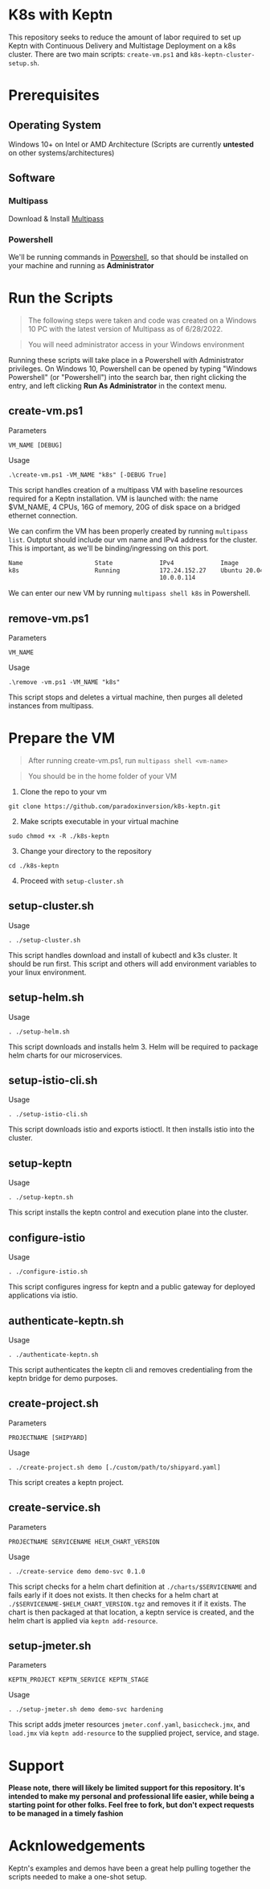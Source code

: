 # K8s with Keptn

This repository seeks to reduce the amount of labor required to set up Keptn with Continuous Delivery and Multistage Deployment on a k8s cluster. There are two main scripts: `create-vm.ps1` and `k8s-keptn-cluster-setup.sh`.

# Prerequisites

## __Operating System__

Windows 10+ on Intel or AMD Architecture (Scripts are currently __untested__ on other systems/architectures)

## Software

### __Multipass__
Download & Install [Multipass](https://multipass.run)

### __Powershell__

We'll be running commands in [Powershell](https://docs.microsoft.com/en-us/powershell/scripting/install/installing-powershell?view=powershell-7.2), so that should be installed on your machine and running as __Administrator__

# Run the Scripts

> The following steps were taken and code was created on a Windows 10 PC with the latest version of Multipass as of 6/28/2022.

> You will need administrator access in your Windows environment

Running these scripts will take place in a Powershell with Administrator privileges. On Windows 10, Powershell can be opened by typing "Windows Powershell" (or "Powershell") into the search bar, then right clicking the entry, and left clicking __Run As Administrator__ in the context menu.

## create-vm.ps1

Parameters

```
VM_NAME [DEBUG]
```

Usage

```
.\create-vm.ps1 -VM_NAME "k8s" [-DEBUG True]
```

This script handles creation of a multipass VM with baseline resources required for a Keptn installation. VM is launched with: the name $VM_NAME, 4 CPUs, 16G of memory, 20G of disk space on a bridged ethernet connection. 

We can confirm the VM has been properly created by running `multipass list`. Outptut should include our vm name and IPv4 address for the cluster. This is important, as we'll be binding/ingressing on this port.

```sh
Name                    State             IPv4             Image
k8s                     Running           172.24.152.27    Ubuntu 20.04 LTS
                                          10.0.0.114
```

We can enter our new VM by running `multipass shell k8s` in Powershell.

## remove-vm.ps1

Parameters

```
VM_NAME
```

Usage

```
.\remove -vm.ps1 -VM_NAME "k8s"
```

This script stops and deletes a virtual machine, then purges all deleted instances from multipass.

# Prepare the VM

> After running create-vm.ps1, run `multipass shell <vm-name>`

> You should be in the home folder of your VM

1. Clone the repo to your vm
```
git clone https://github.com/paradoxinversion/k8s-keptn.git
```
2. Make scripts executable in your virtual machine
```
sudo chmod +x -R ./k8s-keptn
```
3. Change your directory to the repository
```
cd ./k8s-keptn
```
4. Proceed with `setup-cluster.sh`

## setup-cluster.sh

Usage

```
. ./setup-cluster.sh
```

This script handles download and install of kubectl and k3s cluster. It should be run first. This script and others will add environment variables to your linux environment.

## setup-helm.sh

Usage

```
. ./setup-helm.sh
```

This script downloads and installs helm 3. Helm will be required to package helm charts for our microservices.

## setup-istio-cli.sh

Usage

```
. ./setup-istio-cli.sh
```

This script downloads istio and exports istioctl. It then installs istio into the cluster.

## setup-keptn

Usage

```
. ./setup-keptn.sh
```

This script installs the keptn control and execution plane into the cluster.

## configure-istio

Usage

```
. ./configure-istio.sh
```

This script configures ingress for keptn and a public gateway for deployed applications via istio.

## authenticate-keptn.sh

Usage

```
. ./authenticate-keptn.sh
```

This script authenticates the keptn cli and removes credentialing from the keptn bridge for demo purposes.

## create-project.sh

Parameters

```
PROJECTNAME [SHIPYARD]
```

Usage

```
. ./create-project.sh demo [./custom/path/to/shipyard.yaml]
```

This script creates a keptn project.

## create-service.sh

Parameters

```
PROJECTNAME SERVICENAME HELM_CHART_VERSION
```

Usage

```
. ./create-service demo demo-svc 0.1.0
```

This script checks for a helm chart definition at `./charts/$SERVICENAME` and fails early if it does not exists. It then checks for a helm chart at `./$SERVICENAME-$HELM_CHART_VERSION.tgz` and removes it if it exists. The chart is then packaged at that location, a keptn service is created, and the helm chart is applied via `keptn add-resource`.

## setup-jmeter.sh

Parameters

```
KEPTN_PROJECT KEPTN_SERVICE KEPTN_STAGE
```

Usage

```
. ./setup-jmeter.sh demo demo-svc hardening
```

This script adds jmeter resources `jmeter.conf.yaml`, `basiccheck.jmx`, and `load.jmx` via `keptn add-resource` to the supplied project, service, and stage.

# Support

__Please note, there will likely be limited support for this repository. It's intended to make my personal and professional life easier, while being a starting point for other folks. Feel free to fork, but don't expect requests to be managed in a timely fashion__

# Acknlowedgements

Keptn's examples and demos have been a great help pulling together the scripts needed to make a one-shot setup.